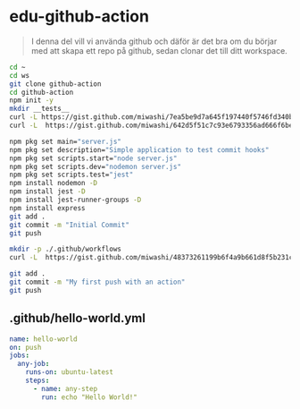 # edu-github-action

> I denna del vill vi använda github och däför är det bra om du börjar med att skapa ett repo på github, sedan clonar det till ditt workspace.

```bash
cd ~
cd ws
git clone github-action
cd github-action
npm init -y
mkdir __tests__
curl -L https://gist.github.com/miwashi/7ea5be9d7a645f197440f5746fd340bc/raw/unit-test.js -o ./__tests__/unit-test.js
curl -L  https://gist.github.com/miwashi/642d5f51c7c93e6793356ad666f6be03/raw/server.js -o server.js

npm pkg set main="server.js"
npm pkg set description="Simple application to test commit hooks"
npm pkg set scripts.start="node server.js" 
npm pkg set scripts.dev="nodemon server.js"
npm pkg set scripts.test="jest"
npm install nodemon -D
npm install jest -D
npm install jest-runner-groups -D
npm install express
git add .
git commit -m "Initial Commit"
git push

mkdir -p ./.github/workflows
curl -L  https://gist.github.com/miwashi/48373261199b6f4a9b661d8f5b231c44/raw/hello-world.yml -o ./.github/workflows/hello-world.yml

git add .
git commit -m "My first push with an action"
git push
```

## .github/hello-world.yml
```yml
name: hello-world
on: push
jobs:
  any-job:
    runs-on: ubuntu-latest
    steps:
      - name: any-step
        run: echo "Hello World!"
```


